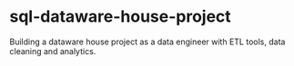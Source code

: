 # sql-dataware-house-project
Building a dataware house project as a data engineer with ETL tools, data cleaning and  analytics.
